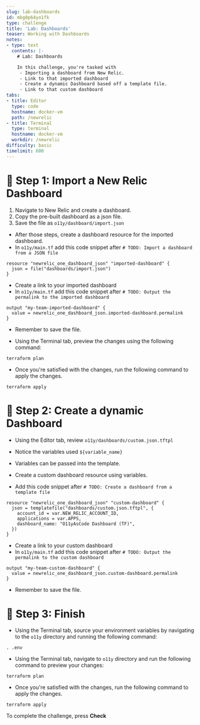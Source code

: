 ```yaml
---
slug: lab-dashboards
id: mbg8p64yo1fk
type: challenge
title: 'Lab: Dashboards'
teaser: Working with Dashboards
notes:
- type: text
  contents: |-
    # Lab: Dashboards

    In this challenge, you're tasked with
     - Importing a dashboard from New Relic.
     - Link to that imported dashboard
     - Create a dynamic Dashboard based off a template file.
     - Link to that custom dashboard
tabs:
- title: Editor
  type: code
  hostname: docker-vm
  path: /newrelic
- title: Terminal
  type: terminal
  hostname: docker-vm
  workdir: /newrelic
difficulty: basic
timelimit: 600
---
```

🧪 Step 1: Import a New Relic Dashboard
=======================

1. Navigate to New Relic and create a dashboard.
2. Copy the pre-built dashboard as a json file.
3. Save the file as `o11y/dashboard/import.json`

- After those steps, create a dashboard resource for the imported dashboard.
- In `o11y/main.tf` add this code snippet after `# TODO: Import a dashboard from a JSON file`

```
resource "newrelic_one_dashboard_json" "imported-dashboard" {
  json = file("dashboards/import.json")
}
```

- Create a link to your imported dashboard
- In `o11y/main.tf` add this code snippet after `# TODO: Output the permalink to the imported dashboard`

```
output "my-team-imported-dashboard" {
  value = newrelic_one_dashboard_json.imported-dashboard.permalink
}
```

- Remember to save the file.

- Using the Terminal tab, preview the changes using the following command:

```
terraform plan
```

- Once you're satisfied with the changes, run the following command to apply the changes.

```
terraform apply
```

🧪 Step 2: Create a dynamic Dashboard
=======================

- Using the Editor tab, review `o11y/dashboards/custom.json.tftpl`
- Notice the variables used `${variable_name}`
- Variables can be passed into the template.

- Create a custom dashboard resource using variables.
- Add this code snippet after `# TODO: Create a dashboard from a template file`

```
resource "newrelic_one_dashboard_json" "custom-dashboard" {
  json = templatefile("dashboards/custom.json.tftpl", {
    account_id = var.NEW_RELIC_ACCOUNT_ID,
    applications = var.APPS,
    dashboard_name: "O11yAsCode Dashboard (TF)",
  })
}
```

- Create a link to your custom dashboard
- In `o11y/main.tf` add this code snippet after `# TODO: Output the permalink to the custom dashboard`

```
output "my-team-custom-dashboard" {
  value = newrelic_one_dashboard_json.custom-dashboard.permalink
}
```

- Remember to save the file.

🏁 Step 3: Finish
=======================

- Using the Terminal tab, source your environment variables by navigating to the `o11y` directory and running the following command:

```
. .env
```

- Using the Terminal tab, navigate to `o11y` directory and run the following command to preview your changes:

```
terraform plan
```

- Once you're satisfied with the changes, run the following command to apply the changes.

```
terraform apply
```

To complete the challenge, press **Check**
